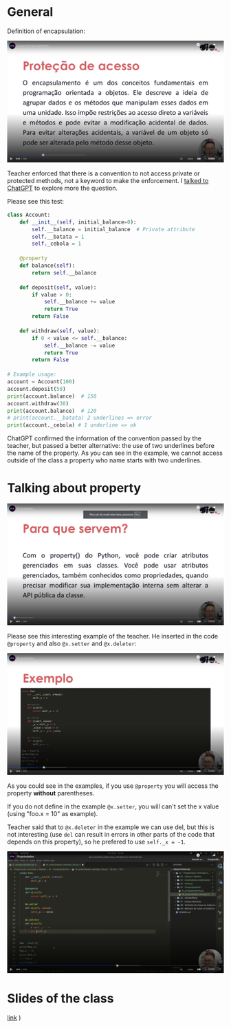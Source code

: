 # General

Definition of encapsulation:

![Definition](images/definition.png)

Teacher enforced that there is a convention to not access private or protected methods, not a keyword to make the enforcement. I [talked to ChatGPT](https://chatgpt.com/c/67b20ee4-f844-8007-ba73-b8d23f97b725) to explore more the question.

Please see this test:

```python
class Account:
    def __init__(self, initial_balance=0):
        self.__balance = initial_balance  # Private attribute
        self.__batata = 1
        self._cebola = 1
    
    @property
    def balance(self):
        return self.__balance
    
    def deposit(self, value):
        if value > 0:
            self.__balance += value
            return True
        return False
    
    def withdraw(self, value):
        if 0 < value <= self.__balance:
            self.__balance -= value
            return True
        return False

# Example usage:
account = Account(100)
account.deposit(50)
print(account.balance)  # 150
account.withdraw(30)
print(account.balance)  # 120
# print(account.__batata) 2 underlines => error
print(account._cebola) # 1 underline => ok
```

ChatGPT confirmed the information of the convention passed by the teacher, but passed a better alternative: the use of two underlines before the name of the property. As you can see in the example, we cannot access outside of the class a property who name starts with two underlines. 


# Talking about property

![property](images/property.png)

Please see this interesting example of the teacher. He inserted in the code `@property` and also `@x.setter` and `@x.deleter`:

![property example](images/property-example.png)

As you could see in the examples, if you use `@property` you will access the property **without** parentheses.

If you do not define in the example `@x.setter`, you will can't set the x value (using "foo.x = 10" as example).

Teacher said that to `@x.deleter` in the example we can use del, but this is not interesting (use `del` can result in errors in other parts of the code that depends on this property), so he prefered to use `self._x = -1`.

![using del](images/using-del.png)


# Slides of the class

[link](https://academiapme-my.sharepoint.com/:p:/g/personal/nubia_dio_me/EQT6XJxrBjFGs_OWHrHasOgBQl5FC3wqBPbHEOtlo5eIdQ?e=gmVfaM)
)
